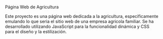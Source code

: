 Página Web de Agricultura

Este proyecto es una página web dedicada a la agricultura, especificamente emulando lo que seria el sitio web de una empresa agricola familiar. 
Se ha desarrollado utilizando JavaScript para la funcionalidad dinámica y CSS para el diseño y la estilización.
